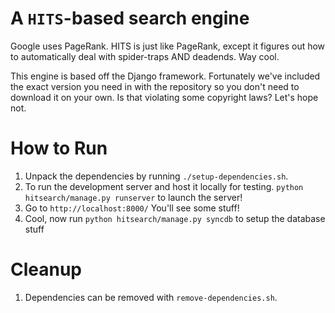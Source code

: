 # A `HITS`-based search engine

Google uses PageRank.  HITS is just like PageRank, except it figures out how to automatically deal with spider-traps AND deadends.  Way cool.

This engine is based off the Django framework.  Fortunately we've included the exact version you need in with the repository so you don't need to download it on your own.  Is that violating some copyright laws? Let's hope not.

# How to Run

1. Unpack the dependencies by running `./setup-dependencies.sh`.
2. To run the development server and host it locally for testing. `python hitsearch/manage.py runserver` to launch the server!
3. Go to `http://localhost:8000/`  You'll see some stuff!
4. Cool, now run `python hitsearch/manage.py syncdb` to setup the database stuff

# Cleanup

1. Dependencies can be removed with `remove-dependencies.sh`.
